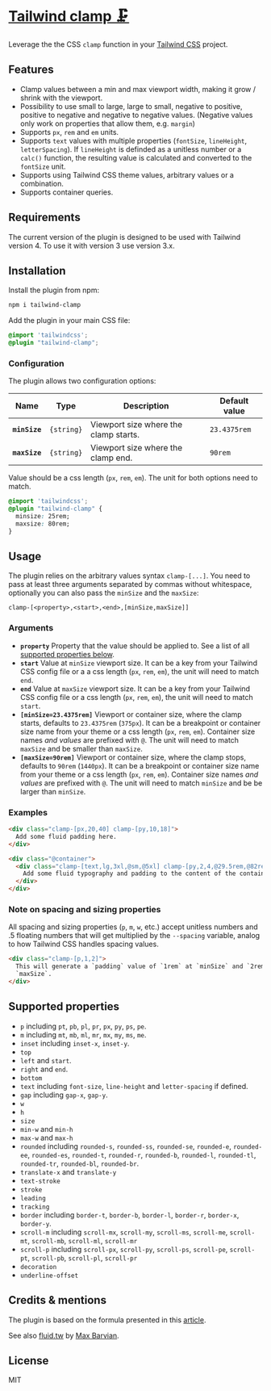 # [Tailwind clamp 🗜️](https://nicolas-cusan.github.io/tailwind-clamp/)

Leverage the the CSS `clamp` function in your [Tailwind CSS](https://tailwindcss.com/) project.

## Features

- Clamp values between a min and max viewport width, making it grow / shrink with the viewport.
- Possibility to use small to large, large to small, negative to positive, positive to negative and negative to negative values. (Negative values only work on properties that allow them, e.g. `margin`)
- Supports `px`, `rem` and `em` units.
- Supports `text` values with multiple properties (`fontSize`, `lineHeight`, `letterSpacing`). If `lineHeight` is definded as a unitless number or a `calc()` function, the resulting value is calculated and converted to the `fontSize` unit.
- Supports using Tailwind CSS theme values, arbitrary values or a combination.
- Supports container queries.

## Requirements

The current version of the plugin is designed to be used with Tailwind version 4. To use it with version 3 use version 3.x.

## Installation

Install the plugin from npm:

```sh
npm i tailwind-clamp
```

Add the plugin in your main CSS file:

```css
@import 'tailwindcss';
@plugin "tailwind-clamp";
```

### Configuration

The plugin allows two configuration options:

| Name          | Type       | Description                           | Default value |
| ------------- | ---------- | ------------------------------------- | ------------- |
| **`minSize`** | `{string}` | Viewport size where the clamp starts. | `23.4375rem`  |
| **`maxSize`** | `{string}` | Viewport size where the clamp end.    | `90rem`       |

Value should be a css length (`px`, `rem`, `em`). The unit for both options need to match.

```css
@import 'tailwindcss';
@plugin "tailwind-clamp" {
  minsize: 25rem;
  maxsize: 80rem;
}
```

## Usage

The plugin relies on the arbitrary values syntax `clamp-[...]`. You need to pass at least three arguments separated by commas without whitespace, optionally you can also pass the `minSize` and the `maxSize`:

```
clamp-[<property>,<start>,<end>,[minSize,maxSize]]
```

### Arguments

- **`property`** Property that the value should be applied to. See a list of all [supported properties below](#supported-properties).
- **`start`** Value at `minSize` viewport size. It can be a key from your Tailwind CSS config file or a a css length (`px`, `rem`, `em`), the unit will need to match `end`.
- **`end`** Value at `maxSize` viewport size. It can be a key from your Tailwind CSS config file or a css length (`px`, `rem`, `em`), the unit will need to match `start`.
- **`[minSize=23.4375rem]`** Viewport or container size, where the clamp starts, defaults to `23.4375rem` (`375px`). It can be a breakpoint or container size name from your theme or a css length (`px`, `rem`, `em`). Container size names _and values_ are prefixed with `@`. The unit will need to match `maxSize` and be smaller than `maxSize`.
- **`[maxSize=90rem]`** Viewport or container size, where the clamp stops, defaults to `90rem` (`1440px`). It can be a breakpoint or container size name from your theme or a css length (`px`, `rem`, `em`). Container size names _and values_ are prefixed with `@`. The unit will need to match `minSize` and be be larger than `minSize`.

### Examples

```html
<div class="clamp-[px,20,40] clamp-[py,10,18]">
  Add some fluid padding here.
</div>

<div class="@container">
  <div class="clamp-[text,lg,3xl,@sm,@5xl] clamp-[py,2,4,@29.5rem,@82rem]">
    Add some fluid typography and padding to the content of the container.
  </div>
</div>
```

### Note on spacing and sizing properties

All spacing and sizing properties (`p`, `m`, `w`, etc.) accept unitless numbers and .5 floating numbers that will get multiplied by the `--spacing` variable, analog to how Tailwind CSS handles spacing values.

```html
<div class="clamp-[p,1,2]">
  This will generate a `padding` value of `1rem` at `minSize` and `2rem` at
  `maxSize`.
</div>
```

## Supported properties

- `p` including `pt`, `pb`, `pl`, `pr`, `px`, `py`, `ps`, `pe`.
- `m` including `mt`, `mb`, `ml`, `mr`, `mx`, `my`, `ms`, `me`.
- `inset` including `inset-x`, `inset-y`.
- `top`
- `left` and `start`.
- `right` and `end`.
- `bottom`
- `text` including `font-size`, `line-height` and `letter-spacing` if defined.
- `gap` including `gap-x`, `gap-y`.
- `w`
- `h`
- `size`
- `min-w` and `min-h`
- `max-w` and `max-h`
- `rounded` including `rounded-s`, `rounded-ss`, `rounded-se`, `rounded-e`, `rounded-ee`, `rounded-es`, `rounded-t`, `rounded-r`, `rounded-b`, `rounded-l`, `rounded-tl`, `rounded-tr`, `rounded-bl`, `rounded-br`.
- `translate-x` and `translate-y`
- `text-stroke`
- `stroke`
- `leading`
- `tracking`
- `border` including `border-t`, `border-b`, `border-l`, `border-r`, `border-x`, `border-y`.
- `scroll-m` including `scroll-mx`, `scroll-my`, `scroll-ms`, `scroll-me`, `scroll-mt`, `scroll-mb`, `scroll-ml`, `scroll-mr`
- `scroll-p` including `scroll-px`, `scroll-py`, `scroll-ps`, `scroll-pe`, `scroll-pt`, `scroll-pb`, `scroll-pl`, `scroll-pr`
- `decoration`
- `underline-offset`

## Credits & mentions

The plugin is based on the formula presented in this [article](https://chriskirknielsen.com/blog/modern-fluid-typography-with-clamp/).

See also [fluid.tw](https://fluid.tw/) by [Max Barvian](https://barvian.me/).

## License

MIT
